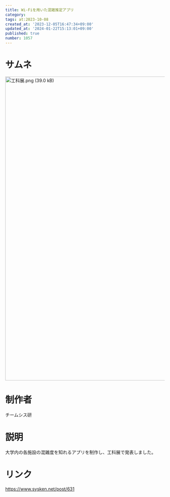 ```yaml
---
title: Wi-Fiを用いた混雑推定アプリ
category:
tags: at:2023-10-08
created_at: '2023-12-05T16:47:34+09:00'
updated_at: '2024-01-22T15:13:01+09:00'
published: true
number: 1057
---
```


# サムネ
<img width="960" alt="工科展.png (39.0 kB)" src="https://img.esa.io/uploads/production/attachments/19973/2023/12/05/148142/e2707c12-e501-419b-ac59-370ed8a52980.png">

# 制作者
チームシス研

# 説明
大学内の各施設の混雑度を知れるアプリを制作し、工科展で発表しました。

# リンク
https://www.sysken.net/post/631

